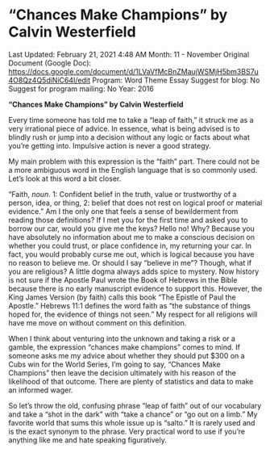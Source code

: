 # “Chances Make Champions” by Calvin Westerfield

Last Updated: February 21, 2021 4:48 AM
Month: 11 - November
Original Document (Google Doc): https://docs.google.com/document/d/1LVaVfMcBnZMaujWSMjH5bm3BS7u4O8Qz4Q5diNiC64I/edit
Program: Word Theme Essay
Suggest for blog: No
Suggest for program mailing: No
Year: 2016

**“Chances Make Champions” by Calvin Westerfield**

Every time someone has told me to take a “leap of faith,” it struck me as a very irrational piece of advice. In essence, what is being advised is to blindly rush or jump into a decision without any logic or facts about what you’re getting into. Impulsive action is never a good strategy.

My main problem with this expression is the “faith” part. There could not be a more ambiguous word in the English language that is so commonly used. Let’s look at this word a bit closer.

“Faith, *noun*. 1: Confident belief in the truth, value or trustworthy of a person, idea, or thing, 2: belief that does not rest on logical proof or material evidence.” Am I the only one that feels a sense of bewilderment from reading those definitions? If I met you for the first time and asked you to borrow our car, would you give me the keys? Hello no! Why? Because you have absolutely no information about me to make a conscious decision on whether you could trust, or place confidence in, my returning your car. In fact, you would probably curse me out, which is logical because you have no reason to believe me. Or should I say “believe in me”? Though, what if you are religious? A little dogma always adds spice to mystery. Now history is not sure if the Apostle Paul wrote the Book of Hebrews in the Bible because there is no early manuscript evidence to support this. However, the King James Version (by faith) calls this book “The Epistle of Paul the Apostle.” Hebrews 11:1 defines the word faith as “the substance of things hoped for, the evidence of things not seen.” My respect for all religions will have me move on without comment on this definition.

When I think about venturing into the unknown and taking a risk or a gamble, the expression “chances make champions” comes to mind. If someone asks me my advice about whether they should put $300 on a Cubs win for the World Series, I’m going to say, “Chances Make Champions” then leave the decision ultimately with his reason of the likelihood of that outcome. There are plenty of statistics and data to make an informed wager.

So let’s throw the old, confusing phrase “leap of faith” out of our vocabulary and take a “shot in the dark” with “take a chance” or “go out on a limb.” My favorite world that sums this whole issue up is “salto.” It is rarely used and is the exact synonym to the phrase. Very practical word to use if you’re anything like me and hate speaking figuratively.
